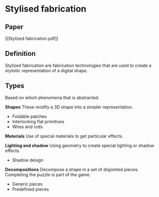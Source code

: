 # Stylised fabrication
## Paper
[[Stylized fabrication.pdf]]

## Definition
Stylized fabrication are fabrication technologies that are used to create a stylistic representation of a digital shape.

## Types
Based on which phenomena that is abstracted.

**Shapes**
These modify a 3D shape into a simpler representation.
- Foldable patches
- Interlocking flat primitives
- Wires and rods

**Materials**
Use of special materials to get particular effects.

**Lighting and shadow**
Using geometry to create special lighting or shadow effects.
- Shadow design

**Decompositions**
Decompose a shape in a set of disjointed pieces. Completing the puzzle is part of the game.
- Generic pieces
- Predefined pieces

